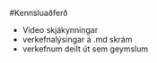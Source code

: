 #Kennsluaðferð
* Video skjákynningar
* verkefnalýsingar á .md skrám
* verkefnum deilt út sem geymslum
